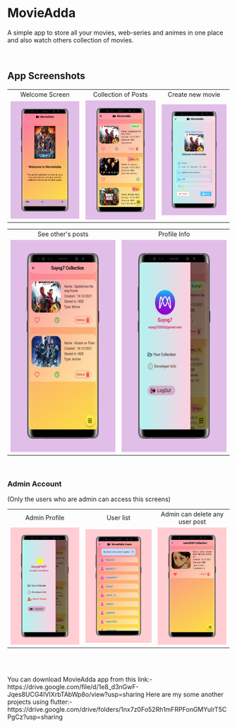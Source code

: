 # MovieAdda

A simple app to store all your movies, web-series and animes in one place and also watch others collection of movies.

<br />


## App Screenshots
<table>
  <tr>
     <td align="center">Welcome Screen</td>
     <td align="center">Collection of Posts</td>
     <td align="center">Create new movie</td>
  </tr>
  <tr>
    <td><img src="AppScreenshots/welcome.jpeg" width=250></td>
    <td><img src="AppScreenshots/homePage.jpeg" width=250></td>
    <td><img src="AppScreenshots/uploadMovie.jpeg" width=250></td>
  </tr>
 </table>

<table>
  <tr>
    <td align="center">See other's posts</td>
     <td align="center">Profile Info</td>
  </tr>
  <tr>
    <td><img src="AppScreenshots/userCollection.jpeg" width=270 height=480></td>
    <td><img src="AppScreenshots/profile.jpeg" width=270 height=480></td>
  </tr>
 </table>

<br />

### Admin Account 
<p>(Only the users who are admin can access this screens)</p>

<table>
  <tr>
    <td align="center">Admin Profile</td>
     <td align="center">User list</td>
     <td align="center">Admin can delete any user post</td>
  </tr>
  <tr>
    <td><img src="AppScreenshots/admin.jpeg" width=250></td>
    <td><img src="AppScreenshots/userList.jpeg" width=250></td>
    <td><img src="AppScreenshots/delete.jpeg" width=250></td>
  </tr>
 </table>
 
 
 <br /> <br />
 <p>You can download MovieAdda app from this link:- https://drive.google.com/file/d/1e8_d3nGwF-Jqes8UCG4IVIXrbTAbWp8o/view?usp=sharing
 Here are my some another projects using flutter:- https://drive.google.com/drive/folders/1nx7z0Fo52Rh1mFRPFonGMYulrT5CPgCz?usp=sharing
